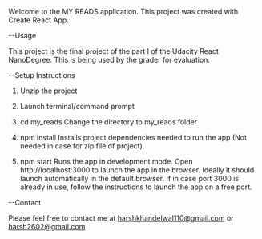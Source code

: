 Welcome to the MY READS application. This project was created with Create React App.

--Usage

This project is the final project of the part I of the Udacity React NanoDegree. This is being used by the grader for evaluation.

--Setup Instructions

1. Unzip the project

2. Launch terminal/command prompt

3. cd my_reads
Change the directory to my_reads folder

4. npm install
Installs project dependencies needed to run the app (Not needed in case for zip file of project).

5. npm start
Runs the app in development mode.
Open http://localhost:3000 to launch the app in the browser. Ideally it should launch automatically in the default browser. If in case port 3000 is already in use, follow the instructions to launch the app on a free port.

--Contact

Please feel free to contact me at harshkhandelwal110@gmail.com or harsh2602@gmail.com
